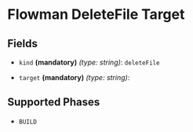 # Flowman DeleteFile Target

## Fields

* `kind` **(mandatory)** *(type: string)*: `deleteFile`

* `target` **(mandatory)** *(type: string)*: 


## Supported Phases
* `BUILD`
